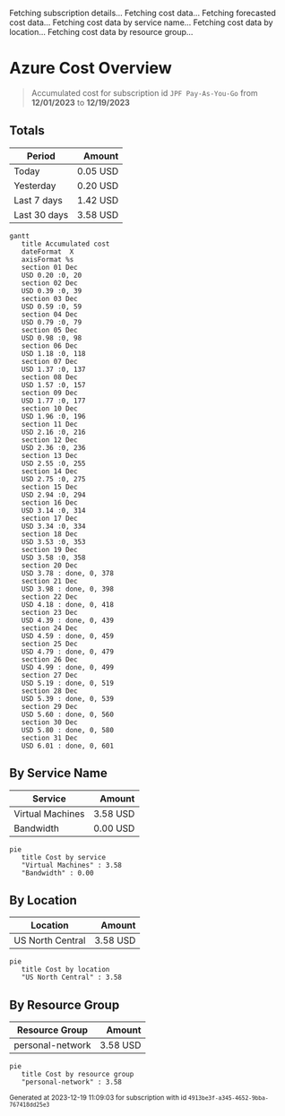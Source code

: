 Fetching subscription details...
Fetching cost data...
Fetching forecasted cost data...
Fetching cost data by service name...
Fetching cost data by location...
Fetching cost data by resource group...
# Azure Cost Overview

> Accumulated cost for subscription id `JPF Pay-As-You-Go` from **12/01/2023** to **12/19/2023**

## Totals

|Period|Amount|
|---|---:|
|Today|0.05 USD|
|Yesterday|0.20 USD|
|Last 7 days|1.42 USD|
|Last 30 days|3.58 USD|

```mermaid
gantt
   title Accumulated cost
   dateFormat  X
   axisFormat %s
   section 01 Dec
   USD 0.20 :0, 20
   section 02 Dec
   USD 0.39 :0, 39
   section 03 Dec
   USD 0.59 :0, 59
   section 04 Dec
   USD 0.79 :0, 79
   section 05 Dec
   USD 0.98 :0, 98
   section 06 Dec
   USD 1.18 :0, 118
   section 07 Dec
   USD 1.37 :0, 137
   section 08 Dec
   USD 1.57 :0, 157
   section 09 Dec
   USD 1.77 :0, 177
   section 10 Dec
   USD 1.96 :0, 196
   section 11 Dec
   USD 2.16 :0, 216
   section 12 Dec
   USD 2.36 :0, 236
   section 13 Dec
   USD 2.55 :0, 255
   section 14 Dec
   USD 2.75 :0, 275
   section 15 Dec
   USD 2.94 :0, 294
   section 16 Dec
   USD 3.14 :0, 314
   section 17 Dec
   USD 3.34 :0, 334
   section 18 Dec
   USD 3.53 :0, 353
   section 19 Dec
   USD 3.58 :0, 358
   section 20 Dec
   USD 3.78 : done, 0, 378
   section 21 Dec
   USD 3.98 : done, 0, 398
   section 22 Dec
   USD 4.18 : done, 0, 418
   section 23 Dec
   USD 4.39 : done, 0, 439
   section 24 Dec
   USD 4.59 : done, 0, 459
   section 25 Dec
   USD 4.79 : done, 0, 479
   section 26 Dec
   USD 4.99 : done, 0, 499
   section 27 Dec
   USD 5.19 : done, 0, 519
   section 28 Dec
   USD 5.39 : done, 0, 539
   section 29 Dec
   USD 5.60 : done, 0, 560
   section 30 Dec
   USD 5.80 : done, 0, 580
   section 31 Dec
   USD 6.01 : done, 0, 601
```

## By Service Name

|Service|Amount|
|---|---:|
|Virtual Machines|3.58 USD|
|Bandwidth|0.00 USD|

```mermaid
pie
   title Cost by service
   "Virtual Machines" : 3.58
   "Bandwidth" : 0.00
```

## By Location

|Location|Amount|
|---|---:|
|US North Central|3.58 USD|

```mermaid
pie
   title Cost by location
   "US North Central" : 3.58
```

## By Resource Group

|Resource Group|Amount|
|---|---:|
|personal-network|3.58 USD|

```mermaid
pie
   title Cost by resource group
   "personal-network" : 3.58
```

<sup>Generated at 2023-12-19 11:09:03 for subscription with id `4913be3f-a345-4652-9bba-767418dd25e3`</sup>
